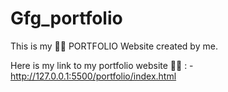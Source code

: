 # Gfg_portfolio 
 
This is my 📍📍 PORTFOLIO Website created by me. 

Here is my link to my  portfolio website 📌📌 : -  http://127.0.0.1:5500/portfolio/index.html
